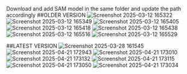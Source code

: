 Download and add SAM model in the same folder and update the path accordingly 
##OLDER VERSION
![Screenshot 2025-03-12 165322](https://github.com/user-attachments/assets/06b54313-658f-4ab0-9461-7171080b4346)
![Screenshot 2025-03-12 165349](https://github.com/user-attachments/assets/4241cf23-6f89-4163-8a3d-64fd007e8ec2)
![Screenshot 2025-03-12 165405](https://github.com/user-attachments/assets/00cd93f8-7b63-4439-800d-4aab9eaacca9)
![Screenshot 2025-03-12 165418](https://github.com/user-attachments/assets/c777d058-95f3-4804-865d-bfd70d96cde3)
![Screenshot 2025-03-12 165438](https://github.com/user-attachments/assets/b8e09c16-4942-484e-9077-18dabac9c1c5)
![Screenshot 2025-03-12 165516](https://github.com/user-attachments/assets/9e68672f-b152-4d10-b945-d7fe749ac5c8)
![Screenshot 2025-03-12 165529](https://github.com/user-attachments/assets/8a083e6d-5a35-407f-88d7-3e57dbc6f949)


##LATEST VERSION
![Screenshot 2025-03-28 161545](https://github.com/user-attachments/assets/2a3ab69a-2a10-44c3-ac86-12fe24e31df1)
![Screenshot 2025-04-21 172943](https://github.com/user-attachments/assets/cd1a4c6a-f3b9-447e-90be-bfab44fe749c)
![Screenshot 2025-04-21 173010](https://github.com/user-attachments/assets/85cf208f-9d1d-4cb2-a46d-6a083a8eefb8)
![Screenshot 2025-04-21 173132](https://github.com/user-attachments/assets/5bb0d20a-445b-4c4e-aedc-2526a07f6dd3)
![Screenshot 2025-04-21 173115](https://github.com/user-attachments/assets/f55ebefe-ef02-4ed1-9b0c-2dcddf5de491)
![Screenshot 2025-04-21 173050](https://github.com/user-attachments/assets/9cb66a6f-ed78-46b4-b4ac-153f75e37e89)
![Screenshot 2025-04-21 173034](https://github.com/user-attachments/assets/75a9d9ea-e2ef-4ec5-b68e-14fb10289d2e)
